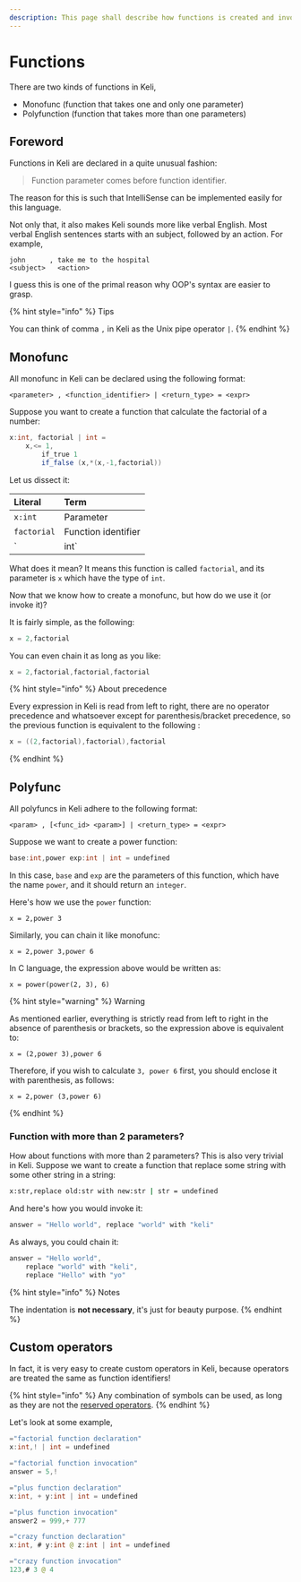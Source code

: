 ```yaml
---
description: This page shall describe how functions is created and invoked in Keli.
---
```


# Functions

There are two kinds of functions in Keli, 

* Monofunc \(function that takes one and only one parameter\)
* Polyfunction \(function that takes more than one parameters\)

## Foreword

Functions in Keli are declared in a quite unusual fashion:

> Function parameter comes before function identifier.

The reason for this is such that IntelliSense can be implemented easily for this language. 

Not only that, it also makes Keli sounds more like verbal English. Most verbal English sentences starts with an subject, followed by an action. For example,

```text
john      , take me to the hospital
<subject>   <action>
```

I guess this is one of the primal reason why OOP's syntax are easier to grasp.

{% hint style="info" %}
Tips

You can think of comma `,` in Keli as the Unix pipe operator `|`.
{% endhint %}

## Monofunc 

All monofunc in Keli can be declared using the following format:

```text
<parameter> , <function_identifier> | <return_type> = <expr>
```

Suppose you want to create a function that calculate the factorial of a number:

```java
x:int, factorial | int = 
    x,<= 1,
        if_true 1
        if_false (x,*(x,-1,factorial)) 
```

Let us dissect it:

| Literal | Term |
| :--- | :--- |
| `x:int` | Parameter |
| `factorial` | Function identifier |
| `| int` | Return type |

What does it mean? It means this function is called `factorial`, and its parameter is `x` which have the type of `int`. 

Now that we know how to create a monofunc, but how do we use it \(or invoke it\)? 

It is fairly simple, as the following:

```java
x = 2,factorial
```

You can even chain it as long as you like:

```java
x = 2,factorial,factorial,factorial
```

{% hint style="info" %}
About precedence

Every expression in Keli is read from left to right, there are no operator precedence and whatsoever except for parenthesis/bracket precedence,  so the previous function is equivalent to the following :

```java
x = ((2,factorial),factorial),factorial
```
{% endhint %}

## Polyfunc

All polyfuncs in Keli adhere to the following format:

```text
<param> , [<func_id> <param>] | <return_type> = <expr>
```

Suppose we want to create a power function:

```java
base:int,power exp:int | int = undefined
```

In this case, `base` and `exp` are the parameters of this function, which have the name `power`, and it should return an `integer`. 

Here's how we use the `power` function:

```text
x = 2,power 3
```

Similarly, you can chain it like monofunc:

```text
x = 2,power 3,power 6
```

In C language, the expression above would be written as:

```text
x = power(power(2, 3), 6)
```

{% hint style="warning" %}
Warning

As mentioned earlier, everything is strictly read from left to right in the absence of parenthesis or brackets, so the expression above is equivalent to:

```text
x = (2,power 3),power 6
```

Therefore, if you wish to calculate `3, power 6` first, you should enclose it with parenthesis, as follows:

```text
x = 2,power (3,power 6)
```
{% endhint %}

### Function with more than 2 parameters?

How about functions with more than 2 parameters? This is also very trivial in Keli. Suppose we want to create a function that replace some string with some other string in a string:

```bash
x:str,replace old:str with new:str | str = undefined
```

And here's how you would invoke it:

```java
answer = "Hello world", replace "world" with "keli"
```

As always, you could chain it:

```java
answer = "Hello world", 
    replace "world" with "keli",
    replace "Hello" with "yo"
```

{% hint style="info" %}
Notes

The indentation is **not necessary**, it's just for beauty purpose. 
{% endhint %}

## Custom operators

In fact, it is very easy to create custom operators in Keli, because operators are treated the same as function identifiers! 

{% hint style="info" %}
Any combination of symbols can be used, as long as they are not the [reserved operators](../syntax.md#reserved-operator).
{% endhint %}



Let's look at some example,

```java
="factorial function declaration"
x:int,! | int = undefined

="factorial function invocation"
answer = 5,!

="plus function declaration"
x:int, + y:int | int = undefined

="plus function invocation"
answer2 = 999,+ 777

="crazy function declaration"
x:int, # y:int @ z:int | int = undefined

="crazy function invocation"
123,# 3 @ 4
```



